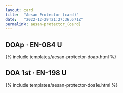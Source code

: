 ```yaml
---
layout: card
title:  "Aesan Protector (card)"
date:   "2022-12-29T21:27:36.671Z"
permalink: aesan-protector_(card)
---
```


## DOAp &middot; EN-084 U

{% include templates/aesan-protector-doap.html %}


## DOA 1st &middot; EN-198 U

{% include templates/aesan-protector-doa1e.html %}
